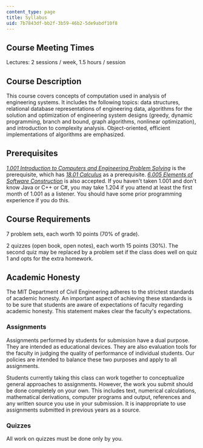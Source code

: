 ```yaml
---
content_type: page
title: Syllabus
uid: 7b7843df-bb2f-3b59-46b2-5de9abdf10f8
---
```


Course Meeting Times
--------------------

Lectures: 2 sessions / week, 1.5 hours / session

Course Description
------------------

This course covers concepts of computation used in analysis of engineering systems. It includes the following topics: data structures, relational database representations of engineering data, algorithms for the solution and optimization of engineering system designs (greedy, dynamic programming, branch and bound, graph algorithms, nonlinear optimization), and introduction to complexity analysis. Object-oriented, efficient implementations of algorithms are emphasized.

Prerequisites
-------------

[_1.001 Introduction to Computers and Engineering Problem Solving_](/courses/1-00-introduction-to-computers-and-engineering-problem-solving-spring-2012/) is the prerequisite, which has [_18.01 Calculus_](/courses/18-01-single-variable-calculus-fall-2006) as a prerequisite. [_6.005 Elements of Software Construction_](/courses/6-005-elements-of-software-construction-fall-2008) is also accepted. If you haven't taken 1.001 and don't know Java or C++ or C#, you may take 1.204 if you attend at least the first month of 1.001 as a listener. You should have some prior programming experience if you do this.

Course Requirements
-------------------

7 problem sets, each worth 10 points (70% of grade).

2 quizzes (open book, open notes), each worth 15 points (30%). The second quiz may be replaced by a problem set if the class does well on quiz 1 and opts for the extra homework.

Academic Honesty
----------------

The MIT Department of Civil Engineering adheres to the strictest standards of academic honesty. An important aspect of achieving these standards is to be sure that students are aware of expectations of faculty regarding academic honesty. This statement makes clear the faculty's expectations.

### Assignments

Assignments performed by students for submission have a dual purpose. They are intended as educational devices. They are also evaluation tools for the faculty in judging the quality of performance of individual students. Our policies are intended to balance these two purposes and apply to all assignments.

Students currently taking this class can work together to conceptualize general approaches to assignments. However, the work you submit should be done completely on your own. This includes text, numerical calculations, mathematical derivations, computer programs and output, references and any written source you use in your submission. It is inappropriate to use assignments submitted in previous years as a source.

### Quizzes

All work on quizzes must be done only by you.
